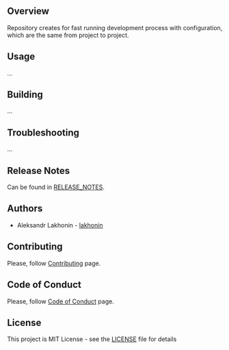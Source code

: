 ## Overview
Repository creates for fast running development process with configuration, which are the same from project to project.

## Usage
...

## Building
...

## Troubleshooting
...

## Release Notes
Can be found in [RELEASE_NOTES](RELEASE_NOTES.md).

## Authors
* Aleksandr Lakhonin - [lakhonin](https://github.com/lakhonin)

## Contributing
Please, follow [Contributing](CONTRIBUTING.md) page.

## Code of Conduct
Please, follow [Code of Conduct](CODE_OF_CONDUCT.md) page.

## License
This project is MIT License - see the [LICENSE](LICENSE) file for details